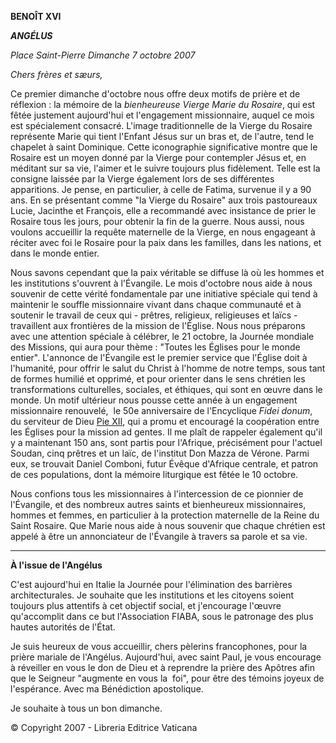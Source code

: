 **BENOÎT XVI**

***ANGÉLUS***

*Place Saint-Pierre* *Dimanche 7 octobre 2007*

*Chers frères et sæurs,*

Ce premier dimanche d'octobre nous offre deux motifs de prière et de réflexion : la mémoire de la *bienheureuse Vierge Marie du Rosaire*, qui est fêtée justement aujourd'hui et l'engagement missionnaire, auquel ce mois est spécialement consacré. L'image traditionnelle de la Vierge du Rosaire représente Marie qui tient l'Enfant Jésus sur un bras et, de l'autre, tend le chapelet à saint Dominique. Cette iconographie significative montre que le Rosaire est un moyen donné par la Vierge pour contempler Jésus et, en méditant sur sa vie, l'aimer et le suivre toujours plus fidèlement. Telle est la consigne laissée par la Vierge également lors de ses différentes apparitions. Je pense, en particulier, à celle de Fatima, survenue il y a 90 ans. En se présentant comme "la Vierge du Rosaire" aux trois pastoureaux Lucie, Jacinthe et François, elle a recommandé avec insistance de prier le Rosaire tous les jours, pour obtenir la fin de la guerre. Nous aussi, nous voulons accueillir la requête maternelle de la Vierge, en nous engageant à réciter avec foi le Rosaire pour la paix dans les familles, dans les nations, et dans le monde entier.

Nous savons cependant que la paix véritable se diffuse là où les hommes et les institutions s'ouvrent à l'Évangile. Le mois d'octobre nous aide à nous souvenir de cette vérité fondamentale par une initiative spéciale qui tend à maintenir le souffle missionnaire vivant dans chaque communauté et à soutenir le travail de ceux qui - prêtres, religieux, religieuses et laïcs - travaillent aux frontières de la mission de l'Église. Nous nous préparons avec une attention spéciale à célébrer, le 21 octobre, la Journée mondiale des Missions, qui aura pour thème : "Toutes les Églises pour le monde entier". L'annonce de l'Évangile est le premier service que l'Église doit à l'humanité, pour offrir le salut du Christ à l'homme de notre temps, sous tant de formes humilié et opprimé, et pour orienter dans le sens chrétien les transformations culturelles, sociales, et éthiques, qui sont en œuvre dans le monde. Un motif ultérieur nous pousse cette année à un engagement missionnaire renouvelé,  le 50e anniversaire de l'Encyclique *Fidei donum*, du serviteur de Dieu [Pie XII](http://w2.vatican.va/content/pius-xii/fr.html), qui a promu et encouragé la coopération entre les Églises pour la mission ad gentes. Il me plaît de rappeler également qu'il y a maintenant 150 ans, sont partis pour l'Afrique, précisément pour l'actuel Soudan, cinq prêtres et un laïc, de l'institut Don Mazza de Vérone. Parmi eux, se trouvait Daniel Comboni, futur Évêque d'Afrique centrale, et patron de ces populations, dont la mémoire liturgique est fêtée le 10 octobre.

Nous confions tous les missionnaires à l'intercession de ce pionnier de l'Évangile, et des nombreux autres saints et bienheureux missionnaires, hommes et femmes, en particulier à la protection maternelle de la Reine du Saint Rosaire. Que Marie nous aide à nous souvenir que chaque chrétien est appelé à être un annonciateur de l'Évangile à travers sa parole et sa vie.

* * *

**À l'issue de l'Angélus**

C'est aujourd'hui en Italie la Journée pour l'élimination des barrières architecturales. Je souhaite que les institutions et les citoyens soient toujours plus attentifs à cet objectif social, et j'encourage l'œuvre qu'accomplit dans ce but l'Association FIABA, sous le patronage des plus hautes autorités de l'État.

Je suis heureux de vous accueillir, chers pèlerins francophones, pour la prière mariale de l'Angélus. Aujourd'hui, avec saint Paul, je vous encourage à réveiller en vous le don de Dieu et à reprendre la prière des Apôtres afin que le Seigneur "augmente en vous la  foi", pour être des témoins joyeux de l'espérance. Avec ma Bénédiction apostolique.

Je souhaite à tous un bon dimanche.

© Copyright 2007 - Libreria Editrice Vaticana